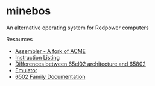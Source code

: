 # minebos
An alternative operating system for Redpower computers

Resources
* [Assembler - A fork of ACME](http://www.eloraam.com/files/acme_rp.tar.gz)
* [Instruction Listing](http://www.eloraam.com/nonwp/redcpu.php)
* [Differences between 65el02 architecture and 65802](http://bigfootinformatika.hu/65el02/archive/65el02_instructions.txt)
* [Emulator](http://bigfootinformatika.hu/65el02/)
* [6502 Family Documentation](http://wiki.nesdev.com/w/images/7/76/Programmanual.pdf)
